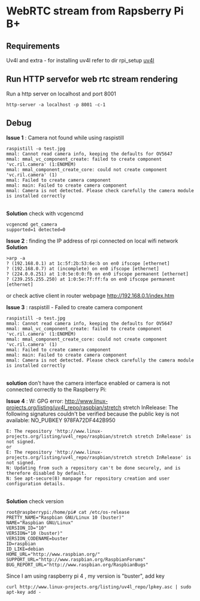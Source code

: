 # WebRTC stream from Rapsberry Pi B+

## Requirements 

Uv4l and extra -  for installing uv4l refer to dir rpi_setup 
[uv4l](../robot_controller_rpi_setup/README.md)

## Run HTTP servefor web rtc stream rendering
Run a http server on localhost and port 8001
```shell script
http-server -a localhost -p 8001 -c-1
```

## Debug 

**Issue 1** : Camera not found while using raspistill
```
raspistill -o test.jpg
mmal: Cannot read camera info, keeping the defaults for OV5647
mmal: mmal_vc_component_create: failed to create component 'vc.ril.camera' (1:ENOMEM)
mmal: mmal_component_create_core: could not create component 'vc.ril.camera' (1)
mmal: Failed to create camera component
mmal: main: Failed to create camera component
mmal: Camera is not detected. Please check carefully the camera module is installed correctly
```
\
**Solution** check with vcgencmd 
```
vcgencmd get_camera
supported=1 detected=0
```

**Issue 2** : finding the IP address of rpi connected on local wifi network 
\
**Solution**
```shell script
>arp -a
? (192.168.0.1) at 1c:5f:2b:53:6e:b on en0 ifscope [ethernet]
? (192.168.0.7) at (incomplete) on en0 ifscope [ethernet]
? (224.0.0.251) at 1:0:5e:0:0:fb on en0 ifscope permanent [ethernet]
? (239.255.255.250) at 1:0:5e:7f:ff:fa on en0 ifscope permanent [ethernet]
```

or check active client in router webpage 
http://192.168.0.1/index.htm

**Issue 3** : raspistill - Failed to create camera component
```shell script
raspistill -o test.jpg
mmal: Cannot read camera info, keeping the defaults for OV5647
mmal: mmal_vc_component_create: failed to create component 'vc.ril.camera' (1:ENOMEM)
mmal: mmal_component_create_core: could not create component 'vc.ril.camera' (1)
mmal: Failed to create camera component
mmal: main: Failed to create camera component
mmal: Camera is not detected. Please check carefully the camera module is installed correctly
```
\
**solution**  don’t have the camera interface enabled or camera is not connected correctly to the Raspberry Pi:

**Issue 4** : W: GPG error: http://www.linux-projects.org/listing/uv4l_repo/raspbian/stretch stretch InRelease: The following signatures couldn't be verified because the public key is not available: NO_PUBKEY 978FA72DF442B950
```
E: The repository 'http://www.linux-projects.org/listing/uv4l_repo/raspbian/stretch stretch InRelease' is not signed.
or 
E: The repository 'http://www.linux-projects.org/listing/uv4l_repo/raspbian/stretch stretch InRelease' is not signed.
N: Updating from such a repository can't be done securely, and is therefore disabled by default.
N: See apt-secure(8) manpage for repository creation and user configuration details.
```
\
**Solution** check version 
```shell script
root@raspberrypi:/home/pi# cat /etc/os-release
PRETTY_NAME="Raspbian GNU/Linux 10 (buster)"
NAME="Raspbian GNU/Linux"
VERSION_ID="10"
VERSION="10 (buster)"
VERSION_CODENAME=buster
ID=raspbian
ID_LIKE=debian
HOME_URL="http://www.raspbian.org/"
SUPPORT_URL="http://www.raspbian.org/RaspbianForums"
BUG_REPORT_URL="http://www.raspbian.org/RaspbianBugs"
```
Since I am using raspberry pi 4 , my version is "buster", add key
```
curl http://www.linux-projects.org/listing/uv4l_repo/lpkey.asc | sudo apt-key add -
```

